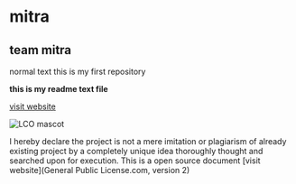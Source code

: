 # mitra

## team mitra

normal text 
this is my first repository

**this is my readme text file**

[visit website](https://github.com "github")

![LCO mascot](https://github.com/mascot.png)

I hereby declare the project is not a mere imitation or plagiarism of already existing project by a completely unique idea thoroughly thought and searched upon for execution. This is a open source document [visit website](General Public License.com, version 2) 

